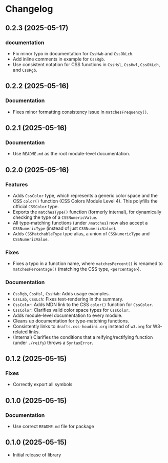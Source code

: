 # Changelog

## 0.2.3 (2025-05-17)
### documentation
- Fix minor typo in documentation for `CssHwb` and `CssOkLch`.
- Add inline comments in example for `CssRgb`.
- Use consistent notation for CSS functions in `CssHsl`, `CssHwl`, `CssOkLch`, and `CssRgb`.

## 0.2.2 (2025-05-16)
### Documentation
- Fixes minor formatting consistency issue in `matchesFrequency()`.

## 0.2.1 (2025-05-16)
### Documentation
- Use `README.md` as the root module-level documentation.

## 0.2.0 (2025-05-16)
### Features
- Adds `CssColor` type, which represents a generic color space and the CSS `color()` function (CSS Colors Module Level 4). This polyfills the official `CSSColor` type.
- Exports the `matchesType()` function (formerly internal), for dynamically checking the type of a `CSSNumericValue`.
- All type-matching functions (under `/matches`) now also accept a `CSSNumericType` (instead of just `CSSNumericValue`).
- Adds `CSSMatchableType` type alias, a union of `CSSNumericType` and `CSSNumericValue`.

### Fixes
- Fixes a typo in a function name, where `matchesPercent()` is renamed to `matchesPercentage()` (matching the CSS type, `<percentage>`).

### Documentation
- `CssRgb`, `CssHsl`, `CssHwb`: Adds usage examples.
- `CssLab`, `CssLch`: Fixes text-rendering in the summary.
- `CssColor`: Adds MDN link to the CSS `color()` function for `CssColor`.
- `CssColor`: Clarifies valid color space types for `CssColor`.
- Adds module-level documentation to every module.
- Cleans up documentation for type-matching functions.
- Consistently links to `drafts.css-houdini.org` instead of `w3.org` for W3-related links.
- (Internal) Clarifies the conditions that a reifying/rectifying function (under `./reify`) throws a `SyntaxError`.

## 0.1.2 (2025-05-15)
### Fixes
- Correctly export all symbols

## 0.1.0 (2025-05-15)
### Documentation
- Use correct `README.md` file for package

## 0.1.0 (2025-05-15)
- Initial release of library
